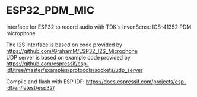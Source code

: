 # ESP32_PDM_MIC
Interface for ESP32 to record audio with TDK's InvenSense ICS-41352 PDM microphone  

The I2S interface is based on code provided by https://github.com/GrahamM/ESP32_I2S_Microphone  
UDP server is based on example code provided by https://github.com/espressif/esp-idf/tree/master/examples/protocols/sockets/udp_server  

Compile and flash with ESP IDF: https://docs.espressif.com/projects/esp-idf/en/latest/esp32/  
